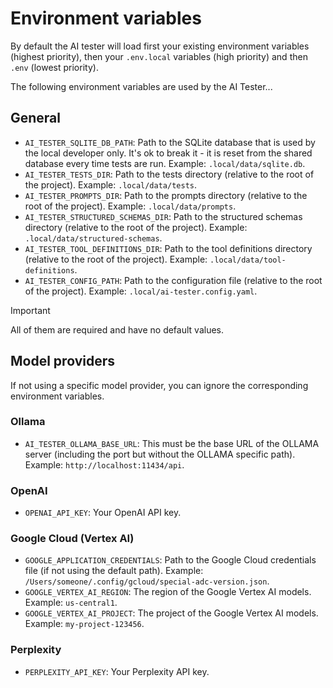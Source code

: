 # Environment variables

By default the AI tester will load first your existing environment variables (highest priority), then your `.env.local` variables (high priority) and then `.env` (lowest priority).

The following environment variables are used by the AI Tester...

## General

- `AI_TESTER_SQLITE_DB_PATH`: Path to the SQLite database that is used by the local developer only. It's ok to break it - it is reset from the shared database every time tests are run. Example: `.local/data/sqlite.db`.
- `AI_TESTER_TESTS_DIR`: Path to the tests directory (relative to the root of the project). Example: `.local/data/tests`.
- `AI_TESTER_PROMPTS_DIR`: Path to the prompts directory (relative to the root of the project). Example: `.local/data/prompts`.
- `AI_TESTER_STRUCTURED_SCHEMAS_DIR`: Path to the structured schemas directory (relative to the root of the project). Example: `.local/data/structured-schemas`.
- `AI_TESTER_TOOL_DEFINITIONS_DIR`: Path to the tool definitions directory (relative to the root of the project). Example: `.local/data/tool-definitions`.
- `AI_TESTER_CONFIG_PATH`: Path to the configuration file (relative to the root of the project). Example: `.local/ai-tester.config.yaml`.

> [!IMPORTANT]
> All of them are required and have no default values.

## Model providers

If not using a specific model provider, you can ignore the corresponding environment variables.

### Ollama

- `AI_TESTER_OLLAMA_BASE_URL`: This must be the base URL of the OLLAMA server (including the port but without the OLLAMA specific path). Example: `http://localhost:11434/api`.

### OpenAI

- `OPENAI_API_KEY`: Your OpenAI API key.

### Google Cloud (Vertex AI)

- `GOOGLE_APPLICATION_CREDENTIALS`: Path to the Google Cloud credentials file (if not using the default path). Example: `/Users/someone/.config/gcloud/special-adc-version.json`.
- `GOOGLE_VERTEX_AI_REGION`: The region of the Google Vertex AI models. Example: `us-central1`.
- `GOOGLE_VERTEX_AI_PROJECT`: The project of the Google Vertex AI models. Example: `my-project-123456`.

### Perplexity

- `PERPLEXITY_API_KEY`: Your Perplexity API key.
